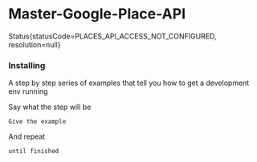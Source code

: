 # Master-Google-Place-API
Status{statusCode=PLACES_API_ACCESS_NOT_CONFIGURED, resolution=null}


### Installing

A step by step series of examples that tell you how to get a development env running

Say what the step will be

```
Give the example
```

And repeat

```
until finished
```
